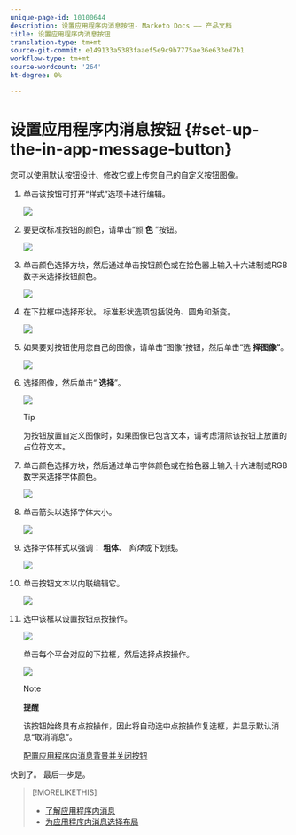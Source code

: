 ```yaml
---
unique-page-id: 10100644
description: 设置应用程序内消息按钮- Marketo Docs —— 产品文档
title: 设置应用程序内消息按钮
translation-type: tm+mt
source-git-commit: e149133a5383faaef5e9c9b7775ae36e633ed7b1
workflow-type: tm+mt
source-wordcount: '264'
ht-degree: 0%

---
```



# 设置应用程序内消息按钮 {#set-up-the-in-app-message-button}

您可以使用默认按钮设计、修改它或上传您自己的自定义按钮图像。

1. 单击该按钮可打开“样式”选项卡进行编辑。

   ![](assets/image2016-5-6-15-3a6-3a55.png)

1. 要更改标准按钮的颜色，请单击“颜 **色** ”按钮。

   ![](assets/image2016-5-6-15-3a10-3a38.png)

1. 单击颜色选择方块，然后通过单击按钮颜色或在拾色器上输入十六进制或RGB数字来选择按钮颜色。

   ![](assets/image2016-5-6-15-3a14-3a8.png)

1. 在下拉框中选择形状。 标准形状选项包括锐角、圆角和渐变。

   ![](assets/image2016-5-6-15-3a16-3a26.png)

1. 如果要对按钮使用您自己的图像，请单击“图像”按钮，然后单击“选 **择图像”**。

   ![](assets/image2016-5-6-15-3a18-3a18.png)

1. 选择图像，然后单击“ **选择**”。

   ![](assets/image2016-5-6-16-3a36-3a0.png)

   >[!TIP]
   >
   >为按钮放置自定义图像时，如果图像已包含文本，请考虑清除该按钮上放置的占位符文本。

1. 单击颜色选择方块，然后通过单击字体颜色或在拾色器上输入十六进制或RGB数字来选择字体颜色。

   ![](assets/image2016-5-6-16-3a39-3a4.png)

1. 单击箭头以选择字体大小。

   ![](assets/image2016-5-6-16-3a41-3a52.png)

1. 选择字体样式以强调： **粗体**、 *斜体*&#x200B;或下划线。

   ![](assets/image2016-5-6-16-3a43-3a47.png)

1. 单击按钮文本以内联编辑它。

   ![](assets/image2016-5-6-16-3a46-3a17.png)

1. 选中该框以设置按钮点按操作。

   ![](assets/image2016-5-6-16-3a47-3a54.png)

   单击每个平台对应的下拉框，然后选择点按操作。

   ![](assets/image2016-5-6-16-3a49-3a40.png)

   >[!NOTE]
   >
   >**提醒**
   >
   >
   >该按钮始终具有点按操作，因此将自动选中点按操作复选框，并显示默认消息“取消消息”。

   [配置应用程序内消息背景并关闭按钮](set-up-the-in-app-message-background.md)

快到了。 最后一步是。

>[!MORELIKETHIS]
>
>* [了解应用程序内消息](../../../../product-docs/mobile-marketing/in-app-messages/understanding-in-app-messages.md)
>* [为应用程序内消息选择布局](choose-a-layout-for-your-in-app-message.md)

>



